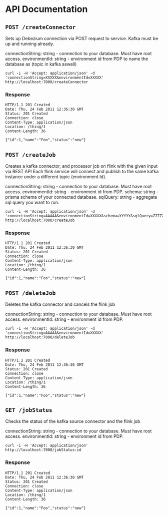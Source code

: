 # API Documentation

## `POST /createConnector`

Sets up Debezium connection via POST request to service. Kafka must be up and running already.

connectionString: string - connection to your database. Must have root access.
environmentId: string - environment id from PDP to name the database as (topic in kafka aswell)

    curl -i -H 'Accept: application/json' -d 'connectionString=XXXXX&environmentId=XXXXX' http://localhost:7000/createConnector

### Response

    HTTP/1.1 201 Created
    Date: Thu, 24 Feb 2011 12:36:30 GMT
    Status: 201 Created
    Connection: close
    Content-Type: application/json
    Location: /thing/1
    Content-Length: 36

    {"id":1,"name":"Foo","status":"new"}

## `POST /createJob`

Creates a kafka connector, and processor job on flink with the given input via REST API
Each flink service will connect and publish to the same kafka instance under a different topic (environment Id).

connectionString: string - connection to your database. Must have root access.
environmentId: string - environment id from PDP.
schema: string - prisma schema of your connected database.
sqlQuery: string - aggregate sql query you want to run.

    curl -i -H 'Accept: application/json' -d 'connectionString=AAAAA&environmentId=XXXXX&schema=YYYYY&sqlQuery=ZZZZZ' http://localhost:7000/createJob

### Response

    HTTP/1.1 201 Created
    Date: Thu, 24 Feb 2011 12:36:30 GMT
    Status: 201 Created
    Connection: close
    Content-Type: application/json
    Location: /thing/1
    Content-Length: 36

    {"id":1,"name":"Foo","status":"new"}

## `POST /deleteJob`

Deletes the kafka connector and cancels the flink job

connectionString: string - connection to your database. Must have root access.
environmentId: string - environment id from PDP.

    curl -i -H 'Accept: application/json' -d 'connectionString=AAAAA&environmentId=XXXXX' http://localhost:7000/deleteJob

### Response

    HTTP/1.1 201 Created
    Date: Thu, 24 Feb 2011 12:36:30 GMT
    Status: 201 Created
    Connection: close
    Content-Type: application/json
    Location: /thing/1
    Content-Length: 36

    {"id":1,"name":"Foo","status":"new"}

## `GET /jobStatus`

Checks the status of the kafka source connector and the flink job

connectionString: string - connection to your database. Must have root access.
environmentId: string - environment id from PDP.

    curl -i -H 'Accept: application/json' http://localhost:7000/jobStatus:id

### Response

    HTTP/1.1 201 Created
    Date: Thu, 24 Feb 2011 12:36:30 GMT
    Status: 201 Created
    Connection: close
    Content-Type: application/json
    Location: /thing/1
    Content-Length: 36

    {"id":1,"name":"Foo","status":"new"}
